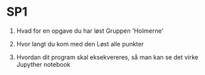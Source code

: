 # SP1

1. Hvad for en opgave du har løst
	Gruppen 'Holmerne'
	
2. Hvor langt du kom med den
	Løst alle punkter
	
3. Hvordan dit program skal eksekvereres, så man kan se det virke
	Jupyther notebook